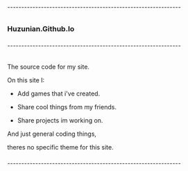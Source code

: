 ######  --------------------------------------------------------------

### Huzunian.Github.Io

######  --------------------------------------------------------------


The source code for my site.

On this site I:

- Add games that i've created.

- Share cool things from my friends.

- Share projects im working on.

And just general coding things,

theres no specific theme for this site.

###### --------------------------------------------------------------
